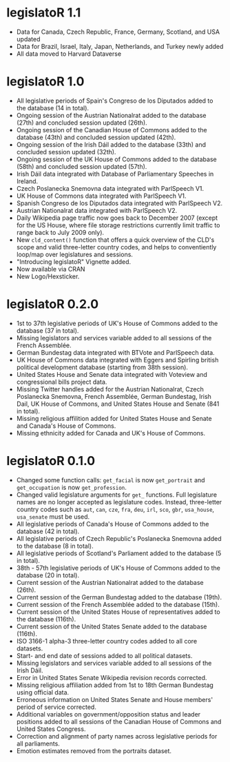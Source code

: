 # legislatoR 1.1

* Data for Canada, Czech Republic, France, Germany, Scotland, and USA updated
* Data for Brazil, Israel, Italy, Japan, Netherlands, and Turkey newly added
* All data moved to Harvard Dataverse


# legislatoR 1.0
  
* All legislative periods of Spain's Congreso de los Diputados added to the database (14 in total).
* Ongoing session of the Austrian Nationalrat added to the database (27th) and concluded session updated (26th).
* Ongoing session of the Canadian House of Commons added to the database (43th) and concluded session updated (42th).
* Ongoing session of the Irish Dáil added to the database (33th) and concluded session updated (32th).
* Ongoing session of the UK House of Commons added to the database (58th) and concluded session updated (57th).
* Irish Dáil data integrated with Database of Parliamentary Speeches in Ireland.
* Czech Poslanecka Snemovna data integrated with ParlSpeech V1.
* UK House of Commons data integrated with ParlSpeech V1.
* Spanish Congreso de los Diputados data integrated with ParlSpeech V2.
* Austrian Nationalrat data integrated with ParlSpeech V2.
* Daily Wikipedia page traffic now goes back to December 2007 (except for the US House, where file storage restrictions currently limit traffic to range back to July 2009 only).
* New `cld_content()` function that offers a quick overview of the CLD's scope and valid three-letter country codes, and helps to conventiently loop/map over legislatures and sessions.
* "Introducing legislatoR" Vignette added.
* Now available via CRAN
* New Logo/Hexsticker.


# legislatoR 0.2.0

* 1st to 37th legislative periods of UK's House of Commons added to the database (37 in total).
* Missing legislators and services variable added to all sessions of the French Assemblée.
* German Bundestag data integrated with BTVote and ParlSpeech data.
* UK House of Commons data integrated with Eggers and Spirling british political development database (starting from 38th session).
* United States House and Senate data integrated with Voteview and congressional bills project data.
* Missing Twitter handles added for the Austrian Nationalrat, Czech Poslanecka Snemovna, French Assemblée, German Bundestag, Irish Dail, UK House of Commons, and United States House and Senate (841 in total).
* Missing religious affilition added for United States House and Senate and Canada's House of Commons.
* Missing ethnicity added for Canada and UK's House of Commons.

# legislatoR 0.1.0

* Changed some function calls: `get_facial` is now `get_portrait` and `get_occupation` is now `get_profession`.
* Changed valid legislature arguments for `get_` functions. Full legislature names are no longer accepted as legislature codes. Instead, three-letter country codes such as `aut`, `can`, `cze`, `fra`, `deu`, `irl`, `sco`, `gbr`, `usa_house`, `usa_senate` must be used.
* All legislative periods of Canada's House of Commons added to the database (42 in total).
* All legislative periods of Czech Republic's Poslanecka Snemovna added to the database (8 in total).
* All legislative periods of Scotland's Parliament added to the database (5 in total).
* 38th - 57th legislative periods of UK's House of Commons added to the database (20 in total).
* Current session of the Austrian Nationalrat added to the database (26th).
* Current session of the German Bundestag added to the database (19th).
* Current session of the French Assemblée added to the database (15th).
* Current session of the United States House of representatives added to the database (116th).
* Current session of the United States Senate added to the database (116th).
* ISO 3166-1 alpha-3 three-letter country codes added to all core datasets.
* Start- and end date of sessions added to all political datasets.
* Missing legislators and services variable added to all sessions of the Irish Dáil.
* Error in United States Senate Wikipedia revision records corrected.
* Missing religious affiliation added from 1st to 18th German Bundestag using official data.
* Erroneous information on United States Senate and House members' period of service corrected.
* Additional variables on government/opposition status and leader positions added to all sessions of the Canadian House of Commons and United States Congress.
* Correction and alignment of party names across legislative periods for all parliaments.
* Emotion estimates removed from the portraits dataset.
